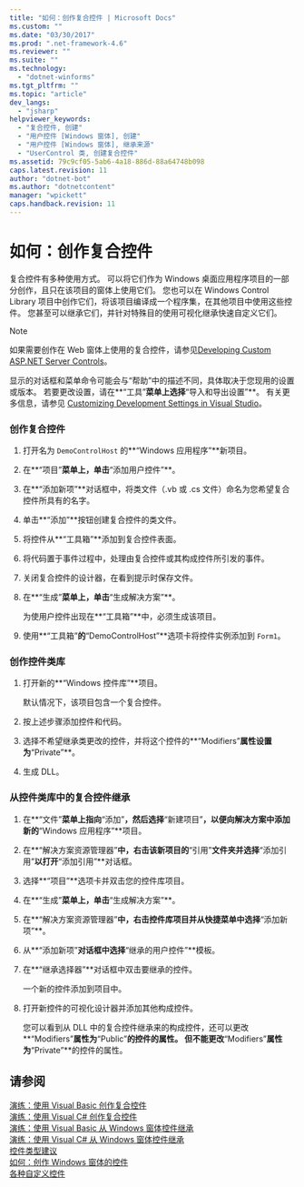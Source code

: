 ```yaml
---
title: "如何：创作复合控件 | Microsoft Docs"
ms.custom: ""
ms.date: "03/30/2017"
ms.prod: ".net-framework-4.6"
ms.reviewer: ""
ms.suite: ""
ms.technology: 
  - "dotnet-winforms"
ms.tgt_pltfrm: ""
ms.topic: "article"
dev_langs: 
  - "jsharp"
helpviewer_keywords: 
  - "复合控件, 创建"
  - "用户控件 [Windows 窗体], 创建"
  - "用户控件 [Windows 窗体], 继承来源"
  - "UserControl 类, 创建复合控件"
ms.assetid: 79c9cf05-5ab6-4a18-886d-88a64748b098
caps.latest.revision: 11
author: "dotnet-bot"
ms.author: "dotnetcontent"
manager: "wpickett"
caps.handback.revision: 11
---
```

# 如何：创作复合控件
复合控件有多种使用方式。  可以将它们作为 Windows 桌面应用程序项目的一部分创作，且只在该项目的窗体上使用它们。  您也可以在 Windows Control Library 项目中创作它们，将该项目编译成一个程序集，在其他项目中使用这些控件。  您甚至可以继承它们，并针对特殊目的使用可视化继承快速自定义它们。  
  
> [!NOTE]
>  如果需要创作在 Web 窗体上使用的复合控件，请参见[Developing Custom ASP.NET Server Controls](../Topic/Developing%20Custom%20ASP.NET%20Server%20Controls.md)。  
>   
>  显示的对话框和菜单命令可能会与“帮助”中的描述不同，具体取决于您现用的设置或版本。  若要更改设置，请在**“工具”**菜单上选择**“导入和导出设置”**。  有关更多信息，请参见 [Customizing Development Settings in Visual Studio](http://msdn.microsoft.com/zh-cn/22c4debb-4e31-47a8-8f19-16f328d7dcd3)。  
  
### 创作复合控件  
  
1.  打开名为 `DemoControlHost` 的**“Windows 应用程序”**新项目。  
  
2.  在**“项目”**菜单上，单击**“添加用户控件”**。  
  
3.  在**“添加新项”**对话框中，将类文件（.vb 或 .cs 文件）命名为您希望复合控件所具有的名字。  
  
4.  单击**“添加”**按钮创建复合控件的类文件。  
  
5.  将控件从**“工具箱”**添加到复合控件表面。  
  
6.  将代码置于事件过程中，处理由复合控件或其构成控件所引发的事件。  
  
7.  关闭复合控件的设计器，在看到提示时保存文件。  
  
8.  在**“生成”**菜单上，单击**“生成解决方案”**。  
  
     为使用户控件出现在**“工具箱”**中，必须生成该项目。  
  
9. 使用**“工具箱”**的**“DemoControlHost”**选项卡将控件实例添加到 `Form1`。  
  
### 创作控件类库  
  
1.  打开新的**“Windows 控件库”**项目。  
  
     默认情况下，该项目包含一个复合控件。  
  
2.  按上述步骤添加控件和代码。  
  
3.  选择不希望继承类更改的控件，并将这个控件的**“Modifiers”**属性设置为**“Private”**。  
  
4.  生成 DLL。  
  
### 从控件类库中的复合控件继承  
  
1.  在**“文件”**菜单上指向**“添加”**，然后选择**“新建项目”**，以便向解决方案中添加新的**“Windows 应用程序”**项目。  
  
2.  在**“解决方案资源管理器”**中，右击该新项目的**“引用”**文件夹并选择**“添加引用”**以打开**“添加引用”**对话框。  
  
3.  选择**“项目”**选项卡并双击您的控件库项目。  
  
4.  在**“生成”**菜单上，单击**“生成解决方案”**。  
  
5.  在**“解决方案资源管理器”**中，右击控件库项目并从快捷菜单中选择**“添加新项”**。  
  
6.  从**“添加新项”**对话框中选择**“继承的用户控件”**模板。  
  
7.  在**“继承选择器”**对话框中双击要继承的控件。  
  
     一个新的控件添加到项目中。  
  
8.  打开新控件的可视化设计器并添加其他构成控件。  
  
     您可以看到从 DLL 中的复合控件继承来的构成控件，还可以更改**“Modifiers”**属性为**“Public”**的控件的属性。  但不能更改**“Modifiers”**属性为**“Private”**的控件的属性。  
  
## 请参阅  
 [演练：使用 Visual Basic 创作复合控件](../../../../docs/framework/winforms/controls/walkthrough-authoring-a-composite-control-with-visual-basic.md)   
 [演练：使用 Visual C\# 创作复合控件](../../../../docs/framework/winforms/controls/walkthrough-authoring-a-composite-control-with-visual-csharp.md)   
 [演练：使用 Visual Basic 从 Windows 窗体控件继承](../../../../docs/framework/winforms/controls/walkthrough-inheriting-from-a-windows-forms-control-with-visual-basic.md)   
 [演练：使用 Visual C\# 从 Windows 窗体控件继承](../../../../docs/framework/winforms/controls/walkthrough-inheriting-from-a-windows-forms-control-with-visual-csharp.md)   
 [控件类型建议](../../../../docs/framework/winforms/controls/control-type-recommendations.md)   
 [如何：创作 Windows 窗体的控件](../../../../docs/framework/winforms/controls/how-to-author-controls-for-windows-forms.md)   
 [各种自定义控件](../../../../docs/framework/winforms/controls/varieties-of-custom-controls.md)